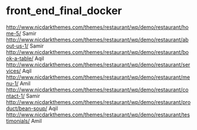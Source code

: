 # front_end_final_docker

http://www.nicdarkthemes.com/themes/restaurant/wp/demo/restaurant/home-5/ Samir
http://www.nicdarkthemes.com/themes/restaurant/wp/demo/restaurant/about-us-1/ Samir
http://www.nicdarkthemes.com/themes/restaurant/wp/demo/restaurant/book-a-table/ Aqil
http://www.nicdarkthemes.com/themes/restaurant/wp/demo/restaurant/services/ Aqil
http://www.nicdarkthemes.com/themes/restaurant/wp/demo/restaurant/menu-1/ Amil
http://www.nicdarkthemes.com/themes/restaurant/wp/demo/restaurant/contact-1/ Samir
http://www.nicdarkthemes.com/themes/restaurant/wp/demo/restaurant/product/bean-soup/ Aqil
http://www.nicdarkthemes.com/themes/restaurant/wp/demo/restaurant/testimonials/ Amil